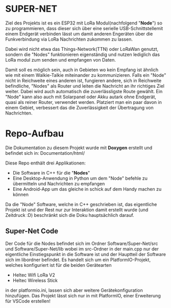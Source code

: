 # SUPER-NET

Ziel des Projekts ist es ein ESP32 mit LoRa Modul(nachfolgend "**Node**") so zu programmieren,
dass dieser sich über eine serielle USB-Schnittstellemit einem Endgerät verbinden lässt
um damit anderen Engeräten über die Funkverbindung via LoRa Nachrichten zukommen zu lassen.

Dabei wird nicht etwa das Things-Network(TTN) oder LoRaWan genutzt, sondern die "Nodes"
funktionieren eigenständig und nutzen lediglich das LoRa modul zum senden und empfangen von Daten.

Damit soll es möglich sein, auch in Gebieten wo kein Empfang ist ähnlich wie mit einem Walkie-Talkie
miteinander zu kommunizieren.
Falls ein "Node" nicht in Reichweite eines anderen ist, fungieren andere, sich in Reichweite
befindliche, "Nodes" als Router und leiten die Nachricht an ihr richtiges Ziel weiter.
Dabei wird auch automatisch die zuverlässligste Route gewählt.
Ein "Node" kann also auch mit Solarpanel oder Akku autark ohne Endgerät, quasi als reiner Router,
verwendet werden. Platziert man ein paar davon in einem Gebiet, verbessert das die Zuverlässigkeit
der Übertragung von Nachrichten.
 

# Repo-Aufbau

Die Dokumentation zu diesem Projekt wurde mit **Doxygen** erstellt und befindet sich in: Documentation/html/

Diese Repo enthält drei Applikationen:

- Die Software in C++ für die "**Nodes**"
- Eine Desktop-Anwendung in Python um dem "Node" befehle zu übermitteln und Nachrichten zu empfangen
- Eine Android-App um das gleiche in schick auf dem Handy machen zu können

Da die "Node" Software, welche in C++ geschrieben ist, das eigentliche Projekt ist und der Rest nur zur
Interaktion damit erstellt wurde (und Zeitdruck :D) beschränkt sich die Doku hauptsächlich
darauf.

## Super-Net Code

Der Code für die Nodes befindet sich im Ordner Software/Super-Net/src und Software/Super-Net/lib
wobei im src-Ordner in der main.cpp nur der eigentliche Einstiegspunkt in die Software ist und
der Hauptteil der Software sich im libordner befindet.
Es handelt sich um ein PlatformIO-Projekt, welches konfiguriert ist für die beiden Gerätearten

- Heltec Wifi LoRa V2
- Heltec Wireless Stick

in der platformio.ini, lassen sich aber weitere Gerätekonfiguration hinzufügen.
Das Projekt lässt sich nur in mit PlatformIO, einer Erweiterung für VSCode erstellen!
